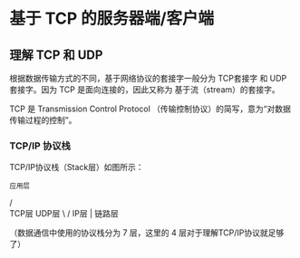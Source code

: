 # 基于 TCP 的服务器端/客户端

## 理解 TCP 和 UDP

根据数据传输方式的不同，基于网络协议的套接字一般分为 TCP套接字 和 UDP 套接字。因为 TCP 是面向连接的，因此又称为 基于流（stream）的套接字。

TCP 是 Transmission Control Protocol （传输控制协议）的简写，意为“对数据传输过程的控制”。

### TCP/IP 协议栈

TCP/IP协议栈（Stack层）如图所示：

    应用层
  /        \
TCP层      UDP层
  \        /
     IP层
      |
    链路层

（数据通信中使用的协议栈分为 7 层，这里的 4 层对于理解TCP/IP协议就足够了）

